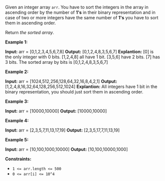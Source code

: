 
Given an integer array  `arr`. You have to sort the integers in the array in ascending order by the number of  **1's** in their binary representation and in case of two or more integers have the same number of  **1's**  you have to sort them in ascending order.

Return  _the sorted array_.

**Example 1:**

**Input:** arr = [0,1,2,3,4,5,6,7,8]
**Output:** [0,1,2,4,8,3,5,6,7]
**Explantion:** [0] is the only integer with 0 bits.
[1,2,4,8] all have 1 bit.
[3,5,6] have 2 bits.
[7] has 3 bits.
The sorted array by bits is [0,1,2,4,8,3,5,6,7]

**Example 2:**

**Input:** arr = [1024,512,256,128,64,32,16,8,4,2,1]
**Output:** [1,2,4,8,16,32,64,128,256,512,1024]
**Explantion:** All integers have 1 bit in the binary representation, you should just sort them in ascending order.

**Example 3:**

**Input:** arr = [10000,10000]
**Output:** [10000,10000]

**Example 4:**

**Input:** arr = [2,3,5,7,11,13,17,19]
**Output:** [2,3,5,17,7,11,13,19]

**Example 5:**

**Input:** arr = [10,100,1000,10000]
**Output:** [10,100,10000,1000]

**Constraints:**

-   `1 <= arr.length <= 500`
-   `0 <= arr[i] <= 10^4`
